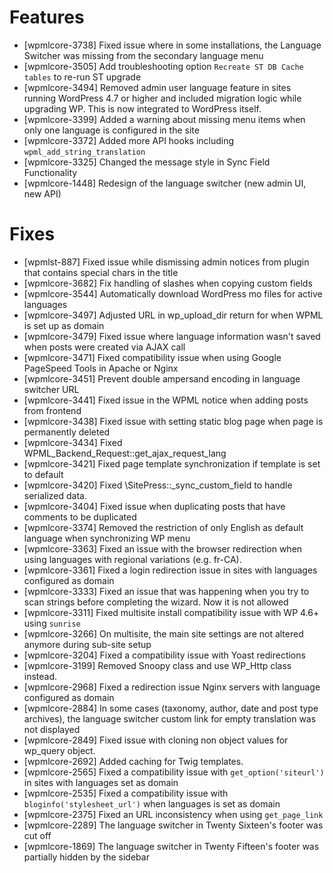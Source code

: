 # Features
* [wpmlcore-3738] Fixed issue where in some installations, the Language Switcher was missing from the secondary language menu
* [wpmlcore-3505] Add troubleshooting option `Recreate ST DB Cache tables` to re-run ST upgrade
* [wpmlcore-3494] Removed admin user language feature in sites running WordPress 4.7 or higher and included migration logic while upgrading WP. This is now integrated to WordPress itself.
* [wpmlcore-3399] Added a warning about missing menu items when only one language is configured in the site
* [wpmlcore-3372] Added more API hooks including `wpml_add_string_translation`
* [wpmlcore-3325] Changed the message style in Sync Field Functionality
* [wpmlcore-1448] Redesign of the language switcher (new admin UI, new API)

# Fixes
* [wpmlst-887] Fixed issue while dismissing admin notices from plugin that contains special chars in the title
* [wpmlcore-3682] Fix handling of slashes when copying custom fields
* [wpmlcore-3544] Automatically download WordPress mo files for active languages
* [wpmlcore-3497] Adjusted URL in wp_upload_dir return for when WPML is set up as domain
* [wpmlcore-3479] Fixed issue where language information wasn't saved when posts were created via AJAX call
* [wpmlcore-3471] Fixed compatibility issue when using Google PageSpeed Tools in Apache or Nginx
* [wpmlcore-3451] Prevent double ampersand encoding in language switcher URL
* [wpmlcore-3441] Fixed issue in the WPML notice when adding posts from frontend
* [wpmlcore-3438] Fixed issue with setting static blog page when page is permanently deleted
* [wpmlcore-3434] Fixed WPML_Backend_Request::get_ajax_request_lang
* [wpmlcore-3421] Fixed page template synchronization if template is set to default
* [wpmlcore-3420] Fixed \SitePress::_sync_custom_field to handle serialized data.
* [wpmlcore-3404] Fixed issue when duplicating posts that have comments to be duplicated
* [wpmlcore-3374] Removed the restriction of only English as default language when synchronizing WP menu
* [wpmlcore-3363] Fixed an issue with the browser redirection when using languages with regional variations (e.g. fr-CA).
* [wpmlcore-3361] Fixed a login redirection issue in sites with languages configured as domain
* [wpmlcore-3333] Fixed an issue that was happening when you try to scan strings before completing the wizard. Now it is not allowed
* [wpmlcore-3311] Fixed multisite install compatibility issue with WP 4.6+ using `sunrise`
* [wpmlcore-3266] On multisite, the main site settings are not altered anymore during sub-site setup
* [wpmlcore-3204] Fixed a compatibility issue with Yoast redirections
* [wpmlcore-3199] Removed Snoopy class and use WP_Http class instead.
* [wpmlcore-2968] Fixed a redirection issue Nginx servers with language configured as domain
* [wpmlcore-2884] In some cases (taxonomy, author, date and post type archives), the language switcher custom link for empty translation was not displayed
* [wpmlcore-2849] Fixed issue with cloning non object values for wp_query object.
* [wpmlcore-2692] Added caching for Twig templates.
* [wpmlcore-2565] Fixed a compatibility issue with `get_option('siteurl')` in sites with languages set as domain
* [wpmlcore-2535] Fixed a compatibility issue with `bloginfo('stylesheet_url')` when languages is set as domain
* [wpmlcore-2375] Fixed an URL inconsistency when using `get_page_link`
* [wpmlcore-2289] The language switcher in Twenty Sixteen's footer was cut off
* [wpmlcore-1869] The language switcher in Twenty Fifteen's footer was partially hidden by the sidebar